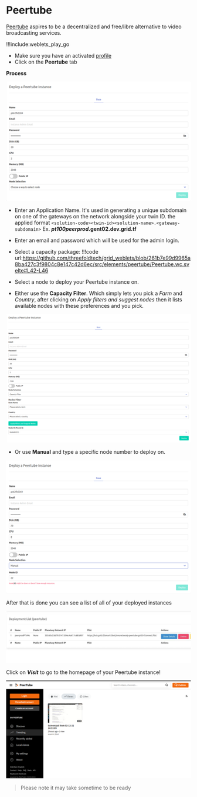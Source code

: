 # Peertube

[Peertube](https://joinpeertube.org/) aspires to be a decentralized and free/libre alternative to video broadcasting services.

!!!include:weblets_play_go
- Make sure you have an activated [profile](weblets_profile_manager)
- Click on the **Peertube** tab

__Process__

![](img/new_peer1.png)

- Enter an Application Name. It's used in generating a unique subdomain on one of the gateways on the network alongside your twin ID. 
  the applied format `<solution-code><twin-id><solution-name>.<gateway-subdomain>` Ex. ***pt100peerprod*.gent02.dev.grid.tf**
- Enter an email and password which will be used for the admin login.
- Select a capacity package:
  !!!code url:https://github.com/threefoldtech/grid_weblets/blob/261b7e99d9965a8ba427c3f9804c8e147c42d6ec/src/elements/peertube/Peertube.wc.svelte#L42-L46
- Select a node to deploy your Peertube instance on.

- Either use the **Capacity Filter**. Which simply lets you pick a *Farm* and *Country*, after clicking on *Apply filters and suggest nodes* then it lists available nodes with these preferences and you pick.

![](img/new_peer2.png)

- Or use **Manual** and type a specific node number to deploy on.

![](img/new_peer3.png)

After that is done you can see a list of all of your deployed instances


![](img/weblet_peertube_listing.png)

Click on ***Visit*** to go to the homepage of your Peertube instance!

![](img/weblet_peertube_instance.png)

> Please note it may take sometime to be ready